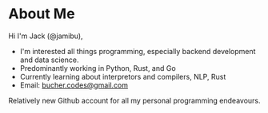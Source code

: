 # About Me
Hi I'm Jack (@jamibu),

- I'm interested all things programming, especially backend development and data science.
- Predominantly working in Python, Rust, and Go
- Currently learning about interpretors and compilers, NLP, Rust
- Email: bucher.codes@gmail.com

Relatively new Github account for all my personal programming endeavours.
<!---
jamibu/jamibu is a ✨ special ✨ repository because its `README.md` (this file) appears on your GitHub profile.
You can click the Preview link to take a look at your changes.
--->
